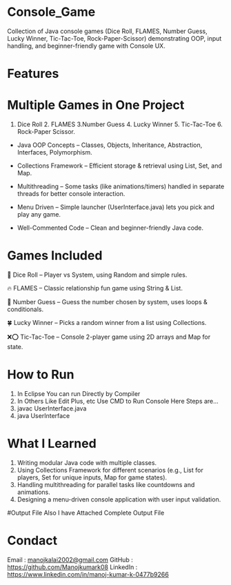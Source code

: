 # Console_Game
Collection of Java console games (Dice Roll, FLAMES, Number Guess, Lucky Winner, Tic-Tac-Toe, Rock-Paper-Scissor) demonstrating OOP, input handling,  and beginner-friendly game with Console UX.

# Features

# Multiple Games in One Project 
1. Dice Roll 2. FLAMES 3.Number Guess 4. Lucky Winner 5. Tic-Tac-Toe 6. Rock-Paper Scissor.

 * Java OOP Concepts – Classes, Objects, Inheritance, Abstraction, Interfaces, Polymorphism.

 * Collections Framework – Efficient storage & retrieval using List, Set, and Map.

 * Multithreading – Some tasks (like animations/timers) handled in separate threads for better console interaction.

 * Menu Driven – Simple launcher (UserInterface.java) lets you pick and play any game.

 * Well-Commented Code – Clean and beginner-friendly Java code.

 # Games Included

🎲 Dice Roll – Player vs System, using Random and simple rules.

🔥 FLAMES – Classic relationship fun game using String & List.

🔢 Number Guess – Guess the number chosen by system, uses loops & conditionals.

🍀 Lucky Winner – Picks a random winner from a list using Collections.

❌⭕ Tic-Tac-Toe – Console 2-player game using 2D arrays and Map for state.

# How to Run
 1. In Eclipse You can run Directly by Compiler
 2. In Others Like Edit Plus, etc Use CMD to Run Console
  Here Steps are...
  1. javac UserInterface.java
  2. java UserInterface
# What I Learned

1. Writing modular Java code with multiple classes.
2. Using Collections Framework for different scenarios (e.g., List for players, Set for unique inputs, Map for game states).
3. Handling multithreading for parallel tasks like countdowns and animations.
4. Designing a menu-driven console application with user input validation.

#Output File 
   Also I have Attached Complete Output File 

# Condact 
Email : manojkalai2002@gmail.com
GitHub : https://github.com/Manojkumark08
LinkedIn : https://www.linkedin.com/in/manoj-kumar-k-0477b9266

